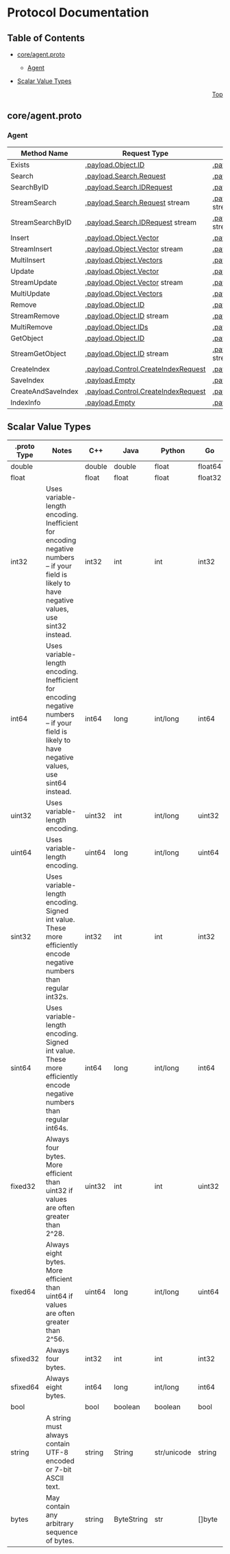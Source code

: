 # Protocol Documentation
<a name="top"></a>

## Table of Contents

- [core/agent.proto](#core/agent.proto)
    - [Agent](#core.Agent)
  
- [Scalar Value Types](#scalar-value-types)



<a name="core/agent.proto"></a>
<p align="right"><a href="#top">Top</a></p>

## core/agent.proto


 

 

 


<a name="core.Agent"></a>

### Agent


| Method Name | Request Type | Response Type | Description |
| ----------- | ------------ | ------------- | ------------|
| Exists | [.payload.Object.ID](#payload.Object.ID) | [.payload.Object.ID](#payload.Object.ID) |  |
| Search | [.payload.Search.Request](#payload.Search.Request) | [.payload.Search.Response](#payload.Search.Response) |  |
| SearchByID | [.payload.Search.IDRequest](#payload.Search.IDRequest) | [.payload.Search.Response](#payload.Search.Response) |  |
| StreamSearch | [.payload.Search.Request](#payload.Search.Request) stream | [.payload.Search.Response](#payload.Search.Response) stream |  |
| StreamSearchByID | [.payload.Search.IDRequest](#payload.Search.IDRequest) stream | [.payload.Search.Response](#payload.Search.Response) stream |  |
| Insert | [.payload.Object.Vector](#payload.Object.Vector) | [.payload.Empty](#payload.Empty) |  |
| StreamInsert | [.payload.Object.Vector](#payload.Object.Vector) stream | [.payload.Empty](#payload.Empty) stream |  |
| MultiInsert | [.payload.Object.Vectors](#payload.Object.Vectors) | [.payload.Empty](#payload.Empty) |  |
| Update | [.payload.Object.Vector](#payload.Object.Vector) | [.payload.Empty](#payload.Empty) |  |
| StreamUpdate | [.payload.Object.Vector](#payload.Object.Vector) stream | [.payload.Empty](#payload.Empty) stream |  |
| MultiUpdate | [.payload.Object.Vectors](#payload.Object.Vectors) | [.payload.Empty](#payload.Empty) |  |
| Remove | [.payload.Object.ID](#payload.Object.ID) | [.payload.Empty](#payload.Empty) |  |
| StreamRemove | [.payload.Object.ID](#payload.Object.ID) stream | [.payload.Empty](#payload.Empty) stream |  |
| MultiRemove | [.payload.Object.IDs](#payload.Object.IDs) | [.payload.Empty](#payload.Empty) |  |
| GetObject | [.payload.Object.ID](#payload.Object.ID) | [.payload.Object.Vector](#payload.Object.Vector) |  |
| StreamGetObject | [.payload.Object.ID](#payload.Object.ID) stream | [.payload.Object.Vector](#payload.Object.Vector) stream |  |
| CreateIndex | [.payload.Control.CreateIndexRequest](#payload.Control.CreateIndexRequest) | [.payload.Empty](#payload.Empty) |  |
| SaveIndex | [.payload.Empty](#payload.Empty) | [.payload.Empty](#payload.Empty) |  |
| CreateAndSaveIndex | [.payload.Control.CreateIndexRequest](#payload.Control.CreateIndexRequest) | [.payload.Empty](#payload.Empty) |  |
| IndexInfo | [.payload.Empty](#payload.Empty) | [.payload.Info.Index.Count](#payload.Info.Index.Count) |  |

 



## Scalar Value Types

| .proto Type | Notes | C++ | Java | Python | Go | C# | PHP | Ruby |
| ----------- | ----- | --- | ---- | ------ | -- | -- | --- | ---- |
| <a name="double" /> double |  | double | double | float | float64 | double | float | Float |
| <a name="float" /> float |  | float | float | float | float32 | float | float | Float |
| <a name="int32" /> int32 | Uses variable-length encoding. Inefficient for encoding negative numbers – if your field is likely to have negative values, use sint32 instead. | int32 | int | int | int32 | int | integer | Bignum or Fixnum (as required) |
| <a name="int64" /> int64 | Uses variable-length encoding. Inefficient for encoding negative numbers – if your field is likely to have negative values, use sint64 instead. | int64 | long | int/long | int64 | long | integer/string | Bignum |
| <a name="uint32" /> uint32 | Uses variable-length encoding. | uint32 | int | int/long | uint32 | uint | integer | Bignum or Fixnum (as required) |
| <a name="uint64" /> uint64 | Uses variable-length encoding. | uint64 | long | int/long | uint64 | ulong | integer/string | Bignum or Fixnum (as required) |
| <a name="sint32" /> sint32 | Uses variable-length encoding. Signed int value. These more efficiently encode negative numbers than regular int32s. | int32 | int | int | int32 | int | integer | Bignum or Fixnum (as required) |
| <a name="sint64" /> sint64 | Uses variable-length encoding. Signed int value. These more efficiently encode negative numbers than regular int64s. | int64 | long | int/long | int64 | long | integer/string | Bignum |
| <a name="fixed32" /> fixed32 | Always four bytes. More efficient than uint32 if values are often greater than 2^28. | uint32 | int | int | uint32 | uint | integer | Bignum or Fixnum (as required) |
| <a name="fixed64" /> fixed64 | Always eight bytes. More efficient than uint64 if values are often greater than 2^56. | uint64 | long | int/long | uint64 | ulong | integer/string | Bignum |
| <a name="sfixed32" /> sfixed32 | Always four bytes. | int32 | int | int | int32 | int | integer | Bignum or Fixnum (as required) |
| <a name="sfixed64" /> sfixed64 | Always eight bytes. | int64 | long | int/long | int64 | long | integer/string | Bignum |
| <a name="bool" /> bool |  | bool | boolean | boolean | bool | bool | boolean | TrueClass/FalseClass |
| <a name="string" /> string | A string must always contain UTF-8 encoded or 7-bit ASCII text. | string | String | str/unicode | string | string | string | String (UTF-8) |
| <a name="bytes" /> bytes | May contain any arbitrary sequence of bytes. | string | ByteString | str | []byte | ByteString | string | String (ASCII-8BIT) |

